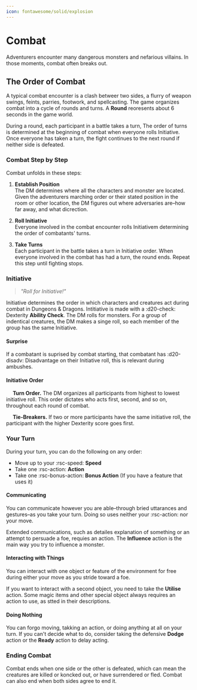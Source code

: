 ```yaml
---
icon: fontawesome/solid/explosion
---
```


# Combat

Adventurers encounter many dangerous monsters and nefarious villains. In those moments, combat often breaks out.

## The Order of Combat

A typical combat encounter is a clash betweer two sides, a flurry of weapon swings, feints, parries, footwork, and spellcasting. The game organizes combat into a cycle of rounds and turns. A **Round** reoresents about 6 seconds in the game world.

During a round, each participant in a battle takes a turn, The order of turns is determined at the beginning of combat when everyone rolls Initiative. Once everyone has taken a turn, the fight continues to the next round if neither side is defeated.

### Combat Step by Step

Combat unfolds in these steps:

1. **Establish Position**  
The DM determines where all the characters and monster are located. Given the adventurers marching order or their stated position in the room or other location, the DM figures out where adversaries are–how far away, and what dicrection.

2. **Roll Initiative**  
Everyone involved in the combat encounter rolls Initiativem determining the order of combatants' turns.

3. **Take Turns**  
Each participant in the battle takes a turn in Initiative order. When everyone involved in the combat has had a turn, the round ends. Repeat this step until fighting stops.

### Initiative

> *"Roll for Initiative!"*

Initiative determines the order in which characters and creatures act during combat in Dungeons & Dragons. Intitiative is made with a :d20-check: Dexterity **Ability Check**. The DM rolls for monsters. For a group of indentical creatures, the DM makes a singe roll, so each member of the group has the same Initiative.

#### Surprise

If a combatant is suprised by combat starting, that combatant has :d20-disadv: Disadvantage on their Initiative roll, this is relevant during ambushes.

#### Initiative Order

&emsp; **Turn Order.** The DM organizes all participants from highest to lowest initiative roll. This order dictates who acts first, second, and so on, throughout each round of combat.

&emsp; **Tie-Breakers.** If two or more participants have the same initiative roll, the participant with the higher Dexterity score goes first.

### Your Turn

During your turn, you can do the following on any order:

- Move up to your :rsc-speed: **Speed**
- Take one :rsc-action: **Action**
- Take one :rsc-bonus-action: **Bonus Action** (If you have a feature that uses it)

#### Communicating

You can communicate however you are able–through bried uttarances and gestures–as you take your turn. Doing so uses neither your :rsc-action: nor your move.

Extended communications, such as detailes explanation of something or an attempt to persuade a foe, requies an action. The **Influence** action is the main way you try to influence a monster.

#### Interacting with Things

You can interact with one object or feature of the environment for free during either your move as you stride toward a foe.

If you want to interact with a second object, you need to take the **Utilise** action. Some magic items and other special object always requires an action to use, as stted in their descriptions.

#### Doing Nothing

You can forgo moving, takking an action, or doing anything at all on your turn. If you can't decide what to do, consider taking the defensive **Dodge** action or the **Ready** action to delay acting.

### Ending Combat

Combat ends when one side or the other is defeated, which can mean the creatures are killed or koncked out, or have surrendered or fled. Combat can also end when both sides agree to end it.

